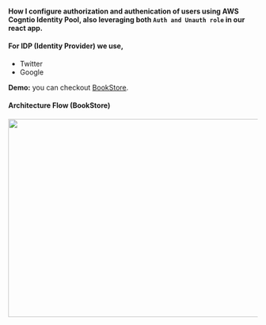 #### How I configure authorization and authenication of users using AWS Cogntio Identity Pool, also leveraging both `Auth and Unauth role` in our react app.

#### For IDP (Identity Provider) we use,
  - Twitter
  - Google

<b>Demo:</b> you can checkout [BookStore](https://cognitoidentity.vercel.app).

#### Architecture Flow (BookStore)
<p align="center">
  <img src="./bookstore.png" width="800" height="400" />
</p>

